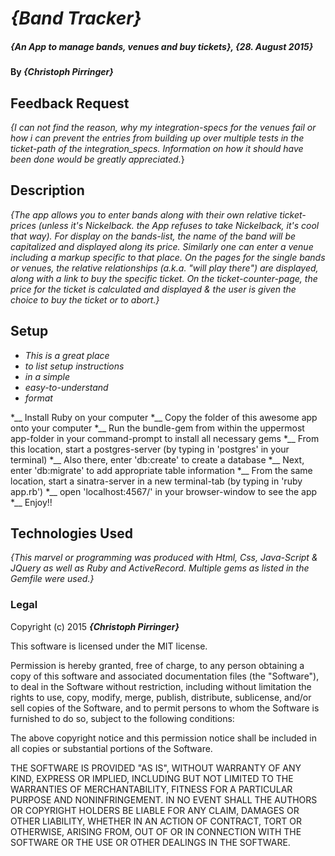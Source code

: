 # _{Band Tracker}_

##### _{An App to manage bands, venues and buy tickets}, {28. August 2015}_

#### By _**{Christoph Pirringer}**_

## Feedback Request
_{I can not find the reason, why my integration-specs for the venues fail or how i can prevent the entries from building up over multiple tests in the ticket-path of the integration_specs. Information on how it should have been done would be greatly appreciated._}


## Description

_{The app allows you to enter bands along with their own relative ticket-prices (unless it's Nickelback. the App refuses to take Nickelback, it's cool that way). For display on the bands-list, the name of the band will be capitalized and displayed along its price.
Similarly one can enter a venue including a markup specific to that place.
On the pages for the single bands or venues, the relative relationships (a.k.a. "will play there") are displayed, along with a link to buy the specific ticket.
On the ticket-counter-page, the price for the ticket is calculated and displayed & the user is given the choice to buy the ticket or to abort.}_

## Setup

* _This is a great place_
* _to list setup instructions_
* _in a simple_
* _easy-to-understand_
* _format_

*__ Install Ruby on your computer
*__ Copy the folder of this awesome app onto your computer
*__ Run the bundle-gem from within the uppermost app-folder in your command-prompt to install all necessary gems
*__ From this location, start a postgres-server (by typing in 'postgres' in your terminal)
*__ Also there, enter 'db:create' to create a database
*__ Next, enter 'db:migrate' to add appropriate table information
*__ From the same location, start a sinatra-server in a new terminal-tab  (by typing in 'ruby app.rb')
*__ open 'localhost:4567/' in your browser-window to see the app
*__ Enjoy!!



## Technologies Used

_{This marvel or programming was produced with Html, Css, Java-Script & JQuery as well as Ruby and ActiveRecord. Multiple gems as listed in the Gemfile were used.}_

### Legal

Copyright (c) 2015 **_{Christoph Pirringer}_**

This software is licensed under the MIT license.

Permission is hereby granted, free of charge, to any person obtaining a copy
of this software and associated documentation files (the "Software"), to deal
in the Software without restriction, including without limitation the rights
to use, copy, modify, merge, publish, distribute, sublicense, and/or sell
copies of the Software, and to permit persons to whom the Software is
furnished to do so, subject to the following conditions:

The above copyright notice and this permission notice shall be included in
all copies or substantial portions of the Software.

THE SOFTWARE IS PROVIDED "AS IS", WITHOUT WARRANTY OF ANY KIND, EXPRESS OR
IMPLIED, INCLUDING BUT NOT LIMITED TO THE WARRANTIES OF MERCHANTABILITY,
FITNESS FOR A PARTICULAR PURPOSE AND NONINFRINGEMENT. IN NO EVENT SHALL THE
AUTHORS OR COPYRIGHT HOLDERS BE LIABLE FOR ANY CLAIM, DAMAGES OR OTHER
LIABILITY, WHETHER IN AN ACTION OF CONTRACT, TORT OR OTHERWISE, ARISING FROM,
OUT OF OR IN CONNECTION WITH THE SOFTWARE OR THE USE OR OTHER DEALINGS IN
THE SOFTWARE.
